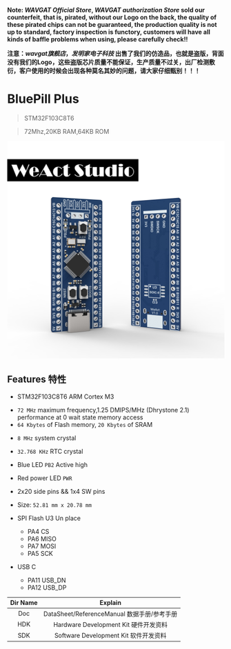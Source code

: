 **Note: *WAVGAT Official Store*, *WAVGAT authorization Store* sold our counterfeit, that is, pirated, without our Logo on the back, the quality of these pirated chips can not be guaranteed, the production quality is not up to standard, factory inspection is functory, customers will have all kinds of baffle problems when using, please carefully check!!**

**注意：*wavgat旗舰店*，*发明家电子科技* 出售了我们的仿造品，也就是盗版，背面没有我们的Logo，这些盗版芯片质量不能保证，生产质量不过关，出厂检测敷衍，客户使用的时候会出现各种莫名其妙的问题，请大家仔细甄别！！！**

# BluePill Plus
> STM32F103C8T6
  
> 72Mhz,20KB RAM,64KB ROM

![](Images/BluePillPlus.jpg)

## Features 特性
* STM32F103C8T6 ARM Cortex M3
+ `72 MHz` maximum frequency,1.25 DMIPS/MHz (Dhrystone 2.1) performance at 0 wait state memory access
+ `64 Kbytes` of Flash memory, `20 Kbytes` of SRAM
* `8 MHz` system crystal
* `32.768 KHz` RTC crystal
* Blue LED `PB2` Active high
* Red power LED `PWR`
* 2x20 side pins && 1x4 SW pins
* Size: `52.81 mm x 20.78 mm`

* SPI Flash U3 Un place
   + PA4  CS
   + PA6  MISO
   + PA7  MOSI
   + PA5  SCK
* USB C
   + PA11  USB_DN
   + PA12  USB_DP

|Dir Name|Explain|
| :--:|:--:|
|Doc|DataSheet/ReferenceManual 数据手册/参考手册|
|HDK|Hardware Development Kit 硬件开发资料|
|SDK|Software Development Kit 软件开发资料|
